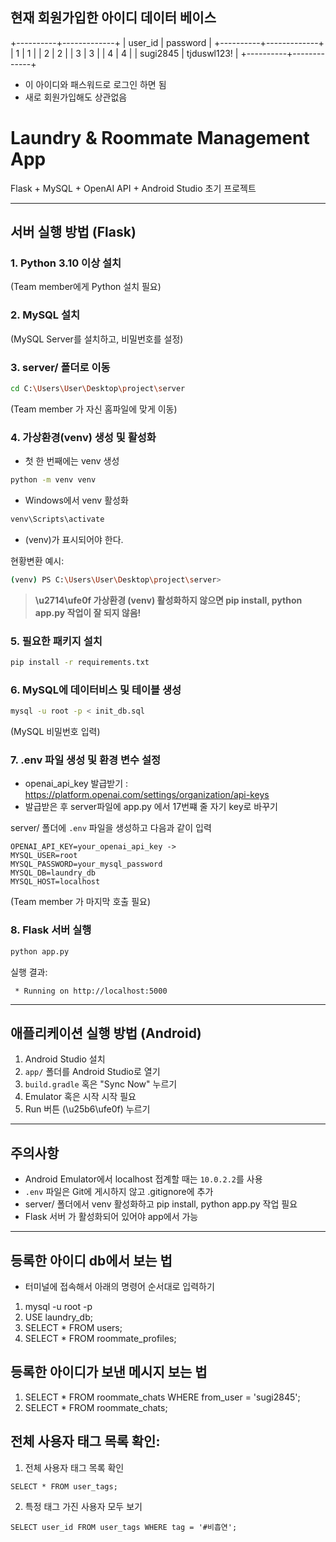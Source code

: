 ## 현재 회원가입한 아이디 데이터 베이스
+----------+-------------+
| user_id  | password    |
+----------+-------------+
| 1        | 1           |
| 2        | 2           |
| 3        | 3           |
| 4        | 4           |
| sugi2845 | tjduswl123! |
+----------+-------------+
- 이 아이디와 패스워드로 로그인 하면 됨
- 새로 회원가입해도 상관없음

# Laundry & Roommate Management App

Flask + MySQL + OpenAI API + Android Studio 초기 프로젝트

---

## 서버 실행 방법 (Flask)

### 1. Python 3.10 이상 설치
(Team member에게 Python 설치 필요)

### 2. MySQL 설치
(MySQL Server를 설치하고, 비밀번호를 설정)

### 3. server/ 폴더로 이동

```bash
cd C:\Users\User\Desktop\project\server
```
(Team member 가 자신 홈파일에 맞게 이동)

### 4. 가상환경(venv) 생성 및 활성화
- 첫 한 번째에는 venv 생성

```bash
python -m venv venv
```

- Windows에서 venv 활성화

```bash
venv\Scripts\activate
```

- (venv)가 표시되어야 한다.

현황변환 예시:

```bash
(venv) PS C:\Users\User\Desktop\project\server>
```

> **\u2714\ufe0f 가상환경 (venv) 활성화하지 않으면 pip install, python app.py 작업이 잘 되지 않음!**


### 5. 필요한 패키지 설치

```bash
pip install -r requirements.txt
```

### 6. MySQL에 데이터비스 및 테이블 생성

```bash
mysql -u root -p < init_db.sql
```

(MySQL 비밀번호 입력)

### 7. .env 파일 생성 및 환경 변수 설정

- openai_api_key 발급받기 : https://platform.openai.com/settings/organization/api-keys
- 발급받은 후 server파일에 app.py 에서 17번쨰 줄 자기 key로 바꾸기

server/ 폴더에 `.env` 파일을 생성하고 다음과 같이 입력

```plaintext
OPENAI_API_KEY=your_openai_api_key -> 
MYSQL_USER=root
MYSQL_PASSWORD=your_mysql_password
MYSQL_DB=laundry_db
MYSQL_HOST=localhost
```

(Team member 가 마지막 호출 필요)

### 8. Flask 서버 실행

```bash
python app.py
```

실행 결과:

```
 * Running on http://localhost:5000
```

---

## 애플리케이션 실행 방법 (Android)

1. Android Studio 설치
2. `app/` 폴더를 Android Studio로 열기
3. `build.gradle` 혹은 "Sync Now" 누르기
4. Emulator 혹은 시작 시작 필요
5. Run 버튼 (\u25b6\ufe0f) 누르기

---

## 주의사항

- Android Emulator에서 localhost 접계할 때는 `10.0.2.2`를 사용
- `.env` 파일은 Git에 게시하지 않고 .gitignore에 추가
- server/ 폴더에서 venv 활성화하고 pip install, python app.py 작업 필요
- Flask 서버 가 활성화되어 있어야 app에서 가능

---

## 등록한 아이디 db에서 보는 법

- 터미널에 접속해서 아래의 명령어 순서대로 입력하기
1. mysql -u root -p
2. USE laundry_db;
3. SELECT * FROM users;
4. SELECT * FROM roommate_profiles;

## 등록한 아이디가 보낸 메시지 보는 법
1. SELECT * FROM roommate_chats WHERE from_user = 'sugi2845';
2. SELECT * FROM roommate_chats;

## 전체 사용자 태그 목록 확인:
1. 전체 사용자 태그 목록 확인
```
SELECT * FROM user_tags;
```
2. 특정 태그 가진 사용자 모두 보기
```
SELECT user_id FROM user_tags WHERE tag = '#비흡연';
```